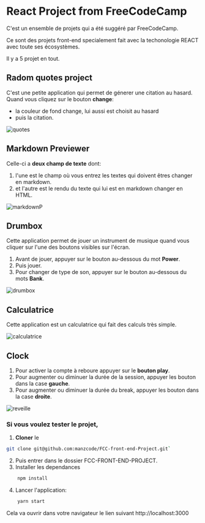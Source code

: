# React Project from FreeCodeCamp

C'est un ensemble de projets qui a été suggéré par FreeCodeCamp. 

Ce sont des projets front-end specialement fait avec la techonologie REACT avec toute ses écosystèmes.

Il y a 5 projet en tout.

## Radom quotes project 

C'est une petite application qui permet de génerer une citation au hasard. Quand vous cliquez sur le bouton **change**:
    
- la couleur de fond change, lui aussi est choisit au hasard
- puis la citation.


![quotes](https://user-images.githubusercontent.com/47226716/145686890-07656b75-8e46-4cf3-89ff-2b10984adaba.png)


## Markdown Previewer

Celle-ci a __deux champ de texte__ dont:
    
1. l'une est le champ où vous entrez les textes qui doivent êtres changer en markdown.
2. et l'autre est le rendu du texte qui lui est en markdown changer en HTML.

![markdownP](https://user-images.githubusercontent.com/47226716/145686910-24da9b54-4675-4302-befb-1a75a4b6e640.png)


## Drumbox 

Cette application permet de jouer un instrument de musique quand vous cliquer sur l'une des boutons visibles sur l'écran.
    
1. Avant de jouer, appuyer sur le bouton au-dessous du mot **Power**.
2. Puis jouer.
3. Pour changer de type de son, appuyer sur le bouton au-dessous du mots **Bank**.

![drumbox](https://user-images.githubusercontent.com/47226716/145686924-9e7af52a-4423-42e6-98a0-3f82e07b8944.png)



## Calculatrice

Cette application est un calculatrice qui fait des calculs très simple.

![calculatrice](https://user-images.githubusercontent.com/47226716/145686938-856ed6c5-c6fd-4115-b4e2-bfab7a204d0d.png)




## Clock

1. Pour activer la compte à reboure appuyer sur le **bouton play**.
2. Pour augmenter ou diminuer la durée de la session, appuyer les bouton dans la case **gauche**.
3. Pour augmenter ou diminuer la durée du break, appuyer les bouton dans la case **droite**.

![reveille](https://user-images.githubusercontent.com/47226716/145686940-36f29383-e6a2-4df6-8cfa-a49259fe55b7.png)


### Si vous voulez tester le projet, 

1. **Cloner** le 
```bash
git clone git@github.com:manzcode/FCC-front-end-Project.git`
````

2. Puis entrer dans le dossier FCC-FRONT-END-PROJECT.
3. Installer les dependances
```bash
    npm install 
```
4. Lancer l'application:
```bash
    yarn start
```
Cela va ouvrir dans votre navigateur le lien suivant http://localhost:3000
